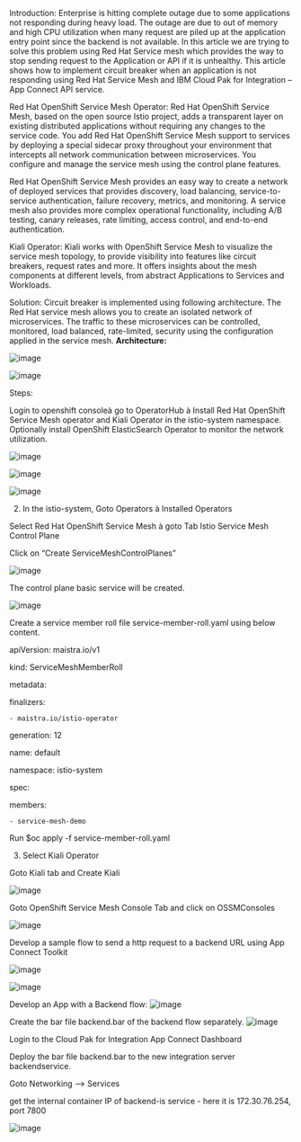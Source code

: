 Introduction:  Enterprise is hitting complete outage due to some applications not responding during heavy load. The outage are due to out of memory and high CPU utilization when many request are piled up at the application entry point since the backend is not available. In this article we are trying to solve this problem using Red Hat Service mesh which provides the way to stop sending request to the Application or API if it is unhealthy. This article shows how to implement circuit breaker when an application is not responding using Red Hat Service Mesh and IBM Cloud Pak for Integration – App Connect API service.

Red Hat OpenShift Service Mesh Operator: Red Hat OpenShift Service Mesh, based on the open source Istio project, adds a transparent layer on existing distributed applications without requiring any changes to the service code. You add Red Hat OpenShift Service Mesh support to services by deploying a special sidecar proxy throughout your environment that intercepts all network communication between microservices. You configure and manage the service mesh using the control plane features.

Red Hat OpenShift Service Mesh provides an easy way to create a network of deployed services that provides discovery, load balancing, service-to-service authentication, failure recovery, metrics, and monitoring. A service mesh also provides more complex operational functionality, including A/B testing, canary releases, rate limiting, access control, and end-to-end authentication.



Kiali Operator:  Kiali works with OpenShift Service Mesh to visualize the service mesh topology, to provide visibility into features like circuit breakers, request rates and more. It offers insights about the mesh components at different levels, from abstract Applications to Services and Workloads.

Solution: Circuit breaker is implemented using following architecture. The Red Hat service mesh allows you to create an isolated network of microservices. The traffic to these microservices can be controlled, monitored, load balanced, rate-limited, security using the configuration applied in the service mesh.
**Architecture:**

![image](https://github.com/user-attachments/assets/0b088ac1-c2a1-4f37-bf79-5658c949a9cb)

![image](https://github.com/user-attachments/assets/d50ffe9d-bd37-451b-a06d-fa5a24aae472)

Steps:

Login to openshift consoleà go to OperatorHub à Install Red Hat OpenShift Service Mesh operator and Kiali Operator in the istio-system namespace. Optionally install OpenShift ElasticSearch Operator to monitor the network utilization.

![image](https://github.com/user-attachments/assets/31158273-58a4-4497-acb0-41431ec7ce0b)

![image](https://github.com/user-attachments/assets/f3d28940-986c-482b-9e50-71548ffb3406)

![image](https://github.com/user-attachments/assets/cf0aa0ea-a525-4c6b-bbd6-c285a2f19ddf)

2. In the istio-system, Goto Operators à Installed Operators  

Select Red Hat OpenShift Service Mesh à goto Tab Istio Service Mesh Control Plane 

Click on “Create ServiceMeshControlPlanes”

![image](https://github.com/user-attachments/assets/45356ea2-f70c-40cb-b569-387900b96b52)

The control plane basic service will be created.

![image](https://github.com/user-attachments/assets/88d9fe0b-a937-4f2d-8f28-6b55a66a90c3)

Create a service member roll file service-member-roll.yaml using below content.

 

apiVersion: maistra.io/v1

kind: ServiceMeshMemberRoll

metadata:

  finalizers:

    - maistra.io/istio-operator

  generation: 12

   name: default

   namespace: istio-system

spec:

   members:

    - service-mesh-demo

 

Run $oc apply -f service-member-roll.yaml

3. Select Kiali Operator

Goto Kiali tab and Create Kiali

![image](https://github.com/user-attachments/assets/77203d8e-3098-497e-88bf-8177e28a9d3e)

Goto OpenShift Service Mesh Console Tab and click on OSSMConsoles

![image](https://github.com/user-attachments/assets/e48165e8-f58b-4957-8399-9014c687dd7f)

Develop a sample flow to send a http request to a backend URL using App Connect Toolkit

![image](https://github.com/user-attachments/assets/1626d750-9113-4002-8c04-305e191ac8e4)

![image](https://github.com/user-attachments/assets/d511bd25-a4bd-4ad4-a191-546040b5c6d3)

Develop an App with a Backend flow:
![image](https://github.com/user-attachments/assets/e73a6f1f-8009-4468-8d5e-d13c619318b7)

Create the bar file backend.bar of the backend flow separately.
![image](https://github.com/user-attachments/assets/e2d56fa3-50f9-45d9-844a-b729346d0a2a)

Login to the Cloud Pak for Integration App Connect Dashboard

Deploy the bar file backend.bar to the new integration server backendservice.

Goto Networking --> Services 

get the internal container IP of backend-is service - here it is 172.30.76.254, port 7800

![image](https://github.com/user-attachments/assets/ed2490c8-fc6d-42d3-bdcb-e0d407606509)
















